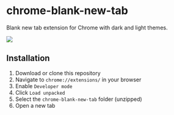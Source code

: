 # chrome-blank-new-tab

Blank new tab extension for Chrome with dark and light themes.

<img src="https://raw.github.com/aldosch/chrome-blank-new-tab/master/example.png" />

## Installation

1. Download or clone this repository
2. Navigate to `chrome://extensions/` in your browser
3. Enable `Developer mode`
4. Click `Load unpacked`
5. Select the `chrome-blank-new-tab` folder (unzipped)
6. Open a new tab